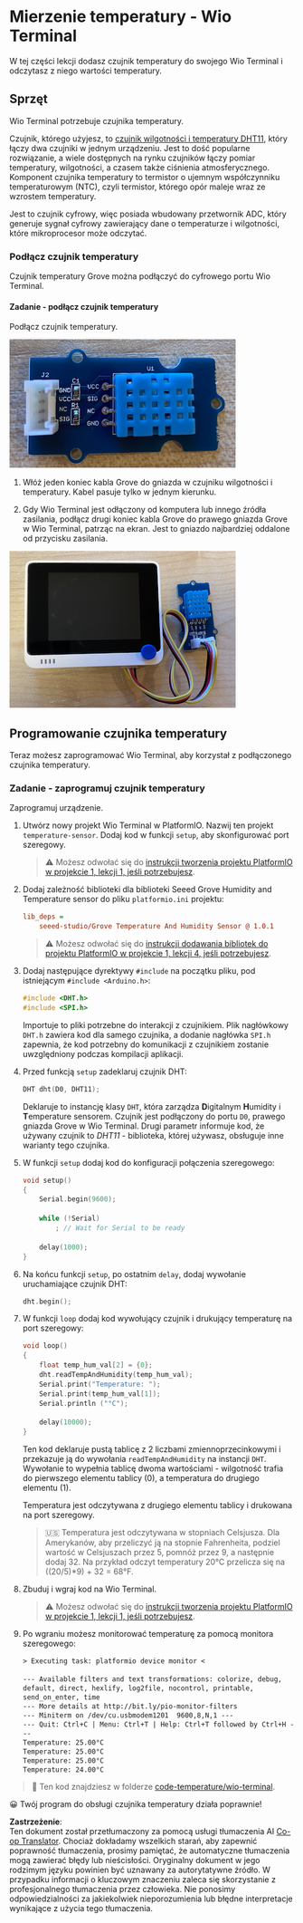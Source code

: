 <!--
CO_OP_TRANSLATOR_METADATA:
{
  "original_hash": "59263d094f20b302053888cd236880c3",
  "translation_date": "2025-08-26T06:42:52+00:00",
  "source_file": "2-farm/lessons/1-predict-plant-growth/wio-terminal-temp.md",
  "language_code": "pl"
}
-->
# Mierzenie temperatury - Wio Terminal

W tej części lekcji dodasz czujnik temperatury do swojego Wio Terminal i odczytasz z niego wartości temperatury.

## Sprzęt

Wio Terminal potrzebuje czujnika temperatury.

Czujnik, którego użyjesz, to [czujnik wilgotności i temperatury DHT11](https://www.seeedstudio.com/Grove-Temperature-Humidity-Sensor-DHT11.html), który łączy dwa czujniki w jednym urządzeniu. Jest to dość popularne rozwiązanie, a wiele dostępnych na rynku czujników łączy pomiar temperatury, wilgotności, a czasem także ciśnienia atmosferycznego. Komponent czujnika temperatury to termistor o ujemnym współczynniku temperaturowym (NTC), czyli termistor, którego opór maleje wraz ze wzrostem temperatury.

Jest to czujnik cyfrowy, więc posiada wbudowany przetwornik ADC, który generuje sygnał cyfrowy zawierający dane o temperaturze i wilgotności, które mikroprocesor może odczytać.

### Podłącz czujnik temperatury

Czujnik temperatury Grove można podłączyć do cyfrowego portu Wio Terminal.

#### Zadanie - podłącz czujnik temperatury

Podłącz czujnik temperatury.

![Czujnik temperatury Grove](../../../../../translated_images/grove-dht11.07f8eafceee170043efbb53e1d15722bd4e00fbaa9ff74290b57e9f66eb82c17.pl.png)

1. Włóż jeden koniec kabla Grove do gniazda w czujniku wilgotności i temperatury. Kabel pasuje tylko w jednym kierunku.

1. Gdy Wio Terminal jest odłączony od komputera lub innego źródła zasilania, podłącz drugi koniec kabla Grove do prawego gniazda Grove w Wio Terminal, patrząc na ekran. Jest to gniazdo najbardziej oddalone od przycisku zasilania.

![Czujnik temperatury Grove podłączony do prawego gniazda](../../../../../translated_images/wio-temperature-sensor.2934928f38c7f79a68d24879d2c8986c78244696f931e2e33c293f426ecdc0ad.pl.png)

## Programowanie czujnika temperatury

Teraz możesz zaprogramować Wio Terminal, aby korzystał z podłączonego czujnika temperatury.

### Zadanie - zaprogramuj czujnik temperatury

Zaprogramuj urządzenie.

1. Utwórz nowy projekt Wio Terminal w PlatformIO. Nazwij ten projekt `temperature-sensor`. Dodaj kod w funkcji `setup`, aby skonfigurować port szeregowy.

    > ⚠️ Możesz odwołać się do [instrukcji tworzenia projektu PlatformIO w projekcie 1, lekcji 1, jeśli potrzebujesz](../../../1-getting-started/lessons/1-introduction-to-iot/wio-terminal.md#create-a-platformio-project).

1. Dodaj zależność biblioteki dla biblioteki Seeed Grove Humidity and Temperature sensor do pliku `platformio.ini` projektu:

    ```ini
    lib_deps =
        seeed-studio/Grove Temperature And Humidity Sensor @ 1.0.1
    ```

    > ⚠️ Możesz odwołać się do [instrukcji dodawania bibliotek do projektu PlatformIO w projekcie 1, lekcji 4, jeśli potrzebujesz](../../../1-getting-started/lessons/4-connect-internet/wio-terminal-mqtt.md#install-the-wifi-and-mqtt-arduino-libraries).

1. Dodaj następujące dyrektywy `#include` na początku pliku, pod istniejącym `#include <Arduino.h>`:

    ```cpp
    #include <DHT.h>
    #include <SPI.h>
    ```

    Importuje to pliki potrzebne do interakcji z czujnikiem. Plik nagłówkowy `DHT.h` zawiera kod dla samego czujnika, a dodanie nagłówka `SPI.h` zapewnia, że kod potrzebny do komunikacji z czujnikiem zostanie uwzględniony podczas kompilacji aplikacji.

1. Przed funkcją `setup` zadeklaruj czujnik DHT:

    ```cpp
    DHT dht(D0, DHT11);
    ```

    Deklaruje to instancję klasy `DHT`, która zarządza **D**igitalnym **H**umidity i **T**emperature sensorem. Czujnik jest podłączony do portu `D0`, prawego gniazda Grove w Wio Terminal. Drugi parametr informuje kod, że używany czujnik to *DHT11* - biblioteka, której używasz, obsługuje inne warianty tego czujnika.

1. W funkcji `setup` dodaj kod do konfiguracji połączenia szeregowego:

    ```cpp
    void setup()
    {
        Serial.begin(9600);
    
        while (!Serial)
            ; // Wait for Serial to be ready
    
        delay(1000);
    }
    ```

1. Na końcu funkcji `setup`, po ostatnim `delay`, dodaj wywołanie uruchamiające czujnik DHT:

    ```cpp
    dht.begin();
    ```

1. W funkcji `loop` dodaj kod wywołujący czujnik i drukujący temperaturę na port szeregowy:

    ```cpp
    void loop()
    {
        float temp_hum_val[2] = {0};
        dht.readTempAndHumidity(temp_hum_val);
        Serial.print("Temperature: ");
        Serial.print(temp_hum_val[1]);
        Serial.println ("°C");
    
        delay(10000);
    }
    ```

    Ten kod deklaruje pustą tablicę z 2 liczbami zmiennoprzecinkowymi i przekazuje ją do wywołania `readTempAndHumidity` na instancji `DHT`. Wywołanie to wypełnia tablicę dwoma wartościami - wilgotność trafia do pierwszego elementu tablicy (0), a temperatura do drugiego elementu (1).

    Temperatura jest odczytywana z drugiego elementu tablicy i drukowana na port szeregowy.

    > 🇺🇸 Temperatura jest odczytywana w stopniach Celsjusza. Dla Amerykanów, aby przeliczyć ją na stopnie Fahrenheita, podziel wartość w Celsjuszach przez 5, pomnóż przez 9, a następnie dodaj 32. Na przykład odczyt temperatury 20°C przelicza się na ((20/5)*9) + 32 = 68°F.

1. Zbuduj i wgraj kod na Wio Terminal.

    > ⚠️ Możesz odwołać się do [instrukcji tworzenia projektu PlatformIO w projekcie 1, lekcji 1, jeśli potrzebujesz](../../../1-getting-started/lessons/1-introduction-to-iot/wio-terminal.md#write-the-hello-world-app).

1. Po wgraniu możesz monitorować temperaturę za pomocą monitora szeregowego:

    ```output
    > Executing task: platformio device monitor <
    
    --- Available filters and text transformations: colorize, debug, default, direct, hexlify, log2file, nocontrol, printable, send_on_enter, time
    --- More details at http://bit.ly/pio-monitor-filters
    --- Miniterm on /dev/cu.usbmodem1201  9600,8,N,1 ---
    --- Quit: Ctrl+C | Menu: Ctrl+T | Help: Ctrl+T followed by Ctrl+H ---
    Temperature: 25.00°C
    Temperature: 25.00°C
    Temperature: 25.00°C
    Temperature: 24.00°C
    ```

> 💁 Ten kod znajdziesz w folderze [code-temperature/wio-terminal](../../../../../2-farm/lessons/1-predict-plant-growth/code-temperature/wio-terminal).

😀 Twój program do obsługi czujnika temperatury działa poprawnie!

**Zastrzeżenie**:  
Ten dokument został przetłumaczony za pomocą usługi tłumaczenia AI [Co-op Translator](https://github.com/Azure/co-op-translator). Chociaż dokładamy wszelkich starań, aby zapewnić poprawność tłumaczenia, prosimy pamiętać, że automatyczne tłumaczenia mogą zawierać błędy lub nieścisłości. Oryginalny dokument w jego rodzimym języku powinien być uznawany za autorytatywne źródło. W przypadku informacji o kluczowym znaczeniu zaleca się skorzystanie z profesjonalnego tłumaczenia przez człowieka. Nie ponosimy odpowiedzialności za jakiekolwiek nieporozumienia lub błędne interpretacje wynikające z użycia tego tłumaczenia.